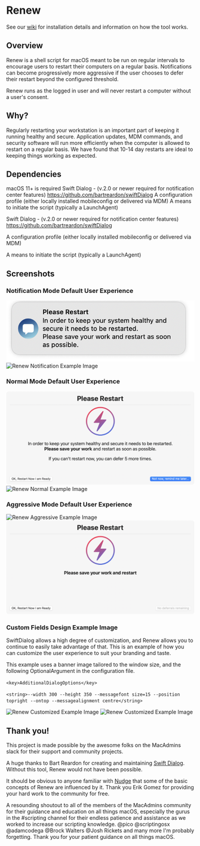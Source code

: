 # Renew

See our [wiki](https://github.com/SecondSonConsulting/Renew/wiki) for installation details and information on how the tool works. 

## Overview
Renew is a shell script for macOS meant to be run on regular intervals to encourage users to restart their computers on a regular basis. Notifications can become progressively more aggressive if the user chooses to defer their restart beyond the configured threshold.

Renew runs as the logged in user and will never restart a computer without a user's consent. 
## Why?
Regularly restarting your workstation is an important part of keeping it running healthy and secure. Application updates, MDM commands, and security software will run more efficiently when the computer is allowed to restart on a regular basis. We have found that 10-14 day restarts are ideal to keeping things working as expected.

## Dependencies
macOS 11+ is required
Swift Dialog - (v.2.0 or newer required for notification center features) https://github.com/bartreardon/swiftDialog
A configuration profile (either locally installed mobileconfig or delivered via MDM)
A means to initiate the script (typically a LaunchAgent)

Swift Dialog - (v.2.0 or newer required for notification center features) https://github.com/bartreardon/swiftDialog

A configuration profile (either locally installed mobileconfig or delivered via MDM)

A means to initiate the script (typically a LaunchAgent)

## Screenshots
### Notification Mode Default User Experience
![Renew Notification Example Image](https://github.com/SecondSonConsulting/Renew/blob/main/Example%20Screenshots/Renew-NotificationDefault.png?raw=true#gh-light-mode-only)
![Renew Notification Example Image](https://github.com/SecondSonConsulting/Renew/blob/main/Example%20Screenshots/Renew-NotificationDefault_Dark.png?raw=true#gh-dark-mode-only)
### Normal Mode Default User Experience
![Renew Normal Example Image](https://github.com/SecondSonConsulting/Renew/blob/main/Example%20Screenshots/Renew-NormalDefaultDialog.png?raw=true#gh-light-mode-only)
![Renew Normal Example Image](https://github.com/SecondSonConsulting/Renew/blob/main/Example%20Screenshots/Renew-NormalDefaultDialog_Dark.png?raw=true#gh-dark-mode-only)
### Aggressive Mode Default User Experience
![Renew Aggressive Example Image](https://github.com/SecondSonConsulting/Renew/blob/main/Example%20Screenshots/Renew-AggressiveDefaultDialog_Dark.png?raw=true#gh-dark-mode-only)
![Renew Aggressive Example Image](https://github.com/SecondSonConsulting/Renew/blob/main/Example%20Screenshots/Renew-AggressiveDefaultDialog.png?raw=true#gh-light-mode-only)
### Custom Fields Design Example Image
SwiftDialog allows a high degree of customization, and Renew allows you to continue to easily take advantage of that. This is an example of how you can customize the user experience to suit your branding and taste.

This example uses a banner image tailored to the window size, and the following OptionalArgument in the configuration file.

`<key>AdditionalDialogOptions</key>`

`<string>--width 300 --height 350 --messagefont size=15 --position topright --ontop --messagealignment centre</string>`

![Renew Customized Example Image](https://github.com/SecondSonConsulting/Renew/blob/main/Example%20Screenshots/Renew-CustomizedDialog_Dark.png?raw=true#gh-dark-mode-only)
![Renew Customized Example Image](https://github.com/SecondSonConsulting/Renew/blob/main/Example%20Screenshots/Renew-CustomizedDialog.png?raw=true#gh-light-mode-only)

## Thank you!
This project is made possible by the awesome folks on the MacAdmins slack for their support and community projects.

A huge thanks to Bart Reardon for creating and maintaining [Swift Dialog](https://github.com/bartreardon/swiftDialog). Without this tool, Renew would not have been possible.

It should be obvious to anyone familiar with [Nudge](https://github.com/macadmins/nudge) that some of the basic concepts of Renew are influenced by it. Thank you Erik Gomez for providing your hard work to the community for free.

A resounding shoutout to all of the members of the MacAdmins community for their guidance and education on all things macOS, especially the gurus in the #scripting channel for their endless patience and assistance as we worked to increase our scripting knowledge. @pico @scriptingosx @adamcodega @Brock Walters @Josh Rickets and many more I'm probably forgetting. Thank you for your patient guidance on all things macOS.
